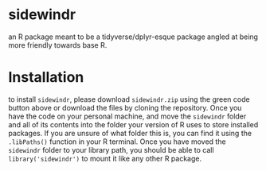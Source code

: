 # sidewindr
an R package meant to be a tidyverse/dplyr-esque package angled at being more friendly towards base R.

# Installation
to install `sidewindr`, please download `sidewindr.zip` using the green code button above or download the files by cloning the repository. Once you have the code on your personal machine, and move the `sidewindr` folder and all of its contents into the folder your version of R uses to store installed packages. If you are unsure of what folder this is, you can find it using the `.libPaths()` function in your R terminal. Once you have moved the `sidewindr` folder to your library path, you should be able to call `library('sidewindr')` to mount it like any other R package.
